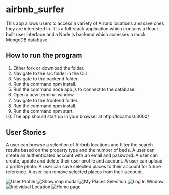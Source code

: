 # airbnb_surfer

This app allows users to access a variety of Airbnb locations and save ones they are interested in.  It is a full-stack application which contains a React-built user interface and a Node.js backend which accesses a mock MongoDB database.  

## How to run the program

1. Either fork or download the folder.
2. Navigate to the src folder in the CLI.
3. Navigate to the backend folder.
4. Run the command npm install.
5. Run the command node app.js to connect to the database.
6. Open a new terminal window.
7. Navigate to the frontend folder.
8. Run the command npm install.
9. Run the command npm start.
10. The app should start up in your browser at http://localhost:3000/

## User Stories
  A user can browse a selection of Airbnb locations and filter the search results based on the property type and the number of beds.
  A user can create an authenticated account with an email and password.
  A user can create, update and delete their user profile and account.
  A user can upload a profile photo.
  A user can save selected places to their account for future reference.
  A user can remove selected places from their account.

![User Profile](https://github.com/ciarandevelops/airbnb_surfer/assets/143291961/8b310e47-2243-46c4-98cd-c3d7a5986cfd)
![Show map modal](https://github.com/ciarandevelops/airbnb_surfer/assets/143291961/c0cf8ded-aadd-4c67-a467-7947ac801369)
![My Places Selection](https://github.com/ciarandevelops/airbnb_surfer/assets/143291961/e8616d84-ef3e-4cce-a3f1-ccb1da466409)
![Log In Window](https://github.com/ciarandevelops/airbnb_surfer/assets/143291961/f4ae5901-682c-4908-9f84-b9257151d076)
![Individual Location](https://github.com/ciarandevelops/airbnb_surfer/assets/143291961/e6e05dcc-0994-4d99-a4c2-dc10ecbe7e3d)
![Home page](https://github.com/ciarandevelops/airbnb_surfer/assets/143291961/6e897354-8f91-4c6f-b74b-98dbcc2f7f55)


